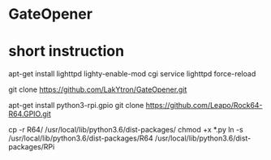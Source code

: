 # GateOpener
# short instruction

apt-get install lighttpd
lighty-enable-mod cgi
service lighttpd force-reload

git clone https://github.com/LakYtron/GateOpener.git


apt-get install python3-rpi.gpio
git clone https://github.com/Leapo/Rock64-R64.GPIO.git

cp -r R64/ /usr/local/lib/python3.6/dist-packages/
chmod +x *.py 
ln -s /usr/local/lib/python3.6/dist-packages/R64 /usr/local/lib/python3.6/dist-packages/RPi
